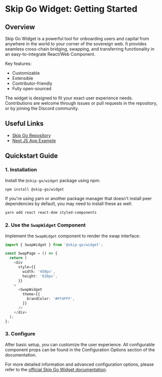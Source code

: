 # Skip Go Widget: Getting Started

## Overview

Skip Go Widget is a powerful tool for onboarding users and capital from anywhere in the world to your corner of the sovereign web. It provides seamless cross-chain bridging, swapping, and transferring functionality in an easy-to-integrate React/Web Component.

Key features:
- Customizable
- Extensible
- Contributor-friendly
- Fully open-sourced

The widget is designed to fit your exact user experience needs. Contributions are welcome through issues or pull requests in the repository, or by joining the Discord community.

## Useful Links

- [Skip Go Repository](https://github.com/skip-mev/skip-go)
- [Next JS App Example](https://github.com/skip-mev/skip-go/tree/main/examples/nextjs)

## Quickstart Guide

### 1. Installation

Install the `@skip-go/widget` package using npm:

```bash
npm install @skip-go/widget
```

If you're using yarn or another package manager that doesn't install peer dependencies by default, you may need to install these as well:

```bash
yarn add react react-dom styled-components
```

### 2. Use the `SwapWidget` Component

Implement the `SwapWidget` component to render the swap interface:

```typescript
import { SwapWidget } from '@skip-go/widget';

const SwapPage = () => {
  return (
    <div
      style={{
        width: '450px',
        height: '820px',
      }}
    >
      <SwapWidget
        theme={{
          brandColor: '#FF4FFF',
        }}
      />
    </div>
  );
};
```

### 3. Configure

After basic setup, you can customize the user experience. All configurable component props can be found in the Configuration Options section of the documentation.

For more detailed information and advanced configuration options, please refer to the [official Skip Go Widget documentation](https://docs.skip.build/go/widget/getting-started).

